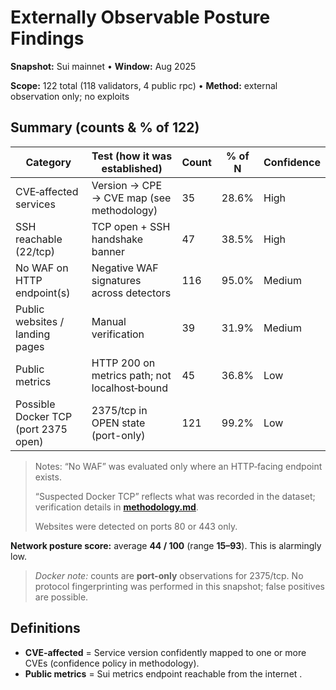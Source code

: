 # Externally Observable Posture Findings

**Snapshot:** Sui mainnet • **Window:** Aug 2025

**Scope:** 122 total (118 validators, 4 public rpc) • **Method:** external observation only; no exploits

## Summary (counts & % of 122)

| Category | Test (how it was established) | Count | % of N | Confidence |
| --- | --- | --- | --- | --- |
| CVE‑affected services | Version → CPE → CVE map (see methodology) | 35 | 28.6% | High |
| SSH reachable (22/tcp) | TCP open + SSH handshake banner | 47 | 38.5% | High |
| No WAF on HTTP endpoint(s) | Negative WAF signatures across detectors | 116 | 95.0% | Medium |
| Public websites / landing pages | Manual verification | 39 | 31.9% | Medium |
| Public metrics | HTTP 200 on metrics path; not localhost‑bound | 45 | 36.8% | Low |
| Possible Docker TCP (port 2375 open) | 2375/tcp in OPEN state (port-only) | 121 | 99.2% | Low |

> Notes: “No WAF” was evaluated only where an HTTP‑facing endpoint exists.
> 
> “Suspected Docker TCP” reflects what was recorded in the dataset; verification details in [**methodology.md**](http://methodology.md/).
> 
> Websites were detected on ports 80 or 443 only.

**Network posture score:** average **44 / 100** (range **15–93**). This is alarmingly low.

> *Docker note:* counts are **port-only** observations for 2375/tcp. No protocol fingerprinting was performed in this snapshot; false positives are possible.

## Definitions

- **CVE‑affected** = Service version confidently mapped to one or more CVEs (confidence policy in methodology).
- **Public metrics** = Sui metrics endpoint reachable from the internet .
